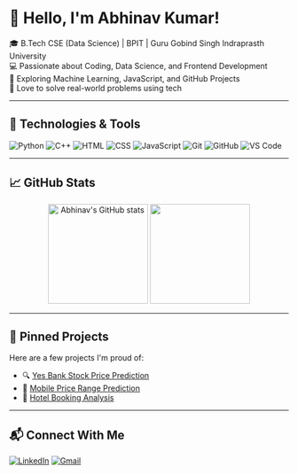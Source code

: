 # 👋 Hello, I'm Abhinav Kumar!

🎓 B.Tech CSE (Data Science) | BPIT | Guru Gobind Singh Indraprasth University  
💻 Passionate about Coding, Data Science, and Frontend Development  
🚀 Exploring Machine Learning, JavaScript, and GitHub Projects  
🧠 Love to solve real-world problems using tech  

---

## 🔧 Technologies & Tools

![Python](https://img.shields.io/badge/Python-3776AB?style=flat&logo=python&logoColor=white)
![C++](https://img.shields.io/badge/C++-00599C?style=flat&logo=c%2B%2B&logoColor=white)
![HTML](https://img.shields.io/badge/HTML5-E34F26?style=flat&logo=html5&logoColor=white)
![CSS](https://img.shields.io/badge/CSS3-1572B6?style=flat&logo=css3&logoColor=white)
![JavaScript](https://img.shields.io/badge/JavaScript-F7DF1E?style=flat&logo=javascript&logoColor=black)
![Git](https://img.shields.io/badge/Git-F05032?style=flat&logo=git&logoColor=white)
![GitHub](https://img.shields.io/badge/GitHub-181717?style=flat&logo=github&logoColor=white)
![VS Code](https://img.shields.io/badge/VSCode-007ACC?style=flat&logo=visual-studio-code&logoColor=white)

---

## 📈 GitHub Stats

<p align="center">
  <img src="https://github-readme-stats.vercel.app/api?username=Abhinav2508&show_icons=true&theme=react" alt="Abhinav's GitHub stats" height="180px"/>
  <img src="https://github-readme-streak-stats.herokuapp.com/?user=Abhinav2508&theme=react" height="180px"/>
</p>

---

## 📌 Pinned Projects

Here are a few projects I'm proud of:

- 🔍 [Yes Bank Stock Price Prediction](https://github.com/Abhinav2508/Yes-Bank-Stock-Prediction)
- 📱 [Mobile Price Range Prediction](https://github.com/Abhinav2508/Mobile-Price-Range-Prediction)
- 🏨 [Hotel Booking Analysis](https://github.com/Abhinav2508/Hotel-Booking-EDA)

---

## 📬 Connect With Me

[![LinkedIn](https://img.shields.io/badge/LinkedIn-blue?style=flat&logo=linkedin)](https://www.linkedin.com/in/abhinav2508/)
[![Gmail](https://img.shields.io/badge/Gmail-D14836?style=flat&logo=gmail&logoColor=white)](mailto:abhinav8934g@gmail.com)

